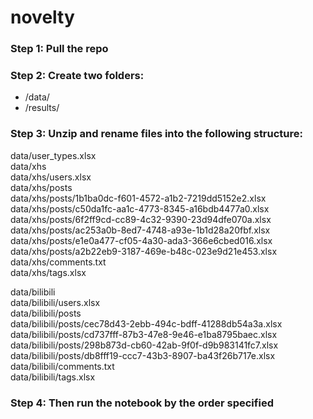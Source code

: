 # novelty
### Step 1: Pull the repo
### Step 2: Create two folders: 
- /data/
- /results/
### Step 3: Unzip and rename files into the following structure: 

data/user_types.xlsx <br>
data/xhs <br>
data/xhs/users.xlsx <br>
data/xhs/posts <br>
data/xhs/posts/1b1ba0dc-f601-4572-a1b2-7219dd5152e2.xlsx <br>
data/xhs/posts/c50da1fc-aa1c-4773-8345-a16bdb4477a0.xlsx <br>
data/xhs/posts/6f2ff9cd-cc89-4c32-9390-23d94dfe070a.xlsx <br>
data/xhs/posts/ac253a0b-8ed7-4748-a93e-1b1d28a20fbf.xlsx <br>
data/xhs/posts/e1e0a477-cf05-4a30-ada3-366e6cbed016.xlsx <br>
data/xhs/posts/a2b22eb9-3187-469e-b48c-023e9d21e453.xlsx <br>
data/xhs/comments.txt <br>
data/xhs/tags.xlsx <br>

data/bilibili <br>
data/bilibili/users.xlsx <br>
data/bilibili/posts <br>
data/bilibili/posts/cec78d43-2ebb-494c-bdff-41288db54a3a.xlsx <br>
data/bilibili/posts/cd737fff-87b3-47e8-9e46-e1ba8795baec.xlsx <br>
data/bilibili/posts/298b873d-cb60-42ab-9f0f-d9b983141fc7.xlsx <br>
data/bilibili/posts/db8fff19-ccc7-43b3-8907-ba43f26b717e.xlsx <br>
data/bilibili/comments.txt <br>
data/bilibili/tags.xlsx <br>

### Step 4: Then run the notebook by the order specified
